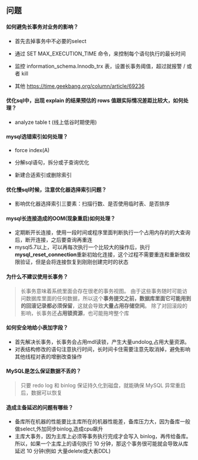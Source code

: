 ## 问题

#### 如何避免长事务对业务的影响？

- 首先去掉事务中不必要的select

- 通过 SET MAX_EXECUTION_TIME 命令，来控制每个语句执行的最长时间

- 监控 information_schema.Innodb_trx 表，设置长事务阈值，超过就报警 / 或者 kill

- 其他 https://time.geekbang.org/column/article/69236

#### 优化sql中，出现 explain 的结果预估的 rows 值跟实际情况差距比较大，如何处理？

- analyze table t (线上低谷时期使用)

#### mysql选错索引如何处理？

- force index(A)

- 分解sql语句，拆分或子查询优化

- 新建合适索引或删除索引

#### 优化慢sql时候，注意优化器选择索引问题？

- 影响优化器选择索引三要素：扫描行数、是否使用临时表、是否排序

#### mysql长连接造成的OOM(现象重启)如何处理？

- 定期断开长连接，使用一段时间或程序里面判断执行一个占用内存的的大查询后，断开连接，之后要查询再重连
- mysql5.7以上，可以再每次执行一个比较大的操作后，执行**mysql_reset_connection**重新初始化连接，这个过程不需要重连和重新做权限验证，但是会将连接恢复到刚刚创建完时的状态

#### 为什么不建议使用长事务？

>  长事务意味着系统里面会存在很老的事务视图。 由于这些事务随时可能访问数据库里面的任何数据，所以这个**事务提交之前，数据库里面它可能用到的回滚记录都必须保留**，这就会导致**大量占用存储空间**。 除了对回滚段的影响，长事务还**占用锁资源**，也可能拖垮整个库

#### 如何安全地给小表加字段？

- 首先解决长事务，长事务会占用mdl读锁，产生大量undolog,占用大量资源。
- 对表结构修改的语句注意执行时间，长时间卡住需要注意先取消掉，避免影响其他线程对表的增删改查操作

#### MySQL是怎么保证数据不丢的？

> 只要 redo log 和 binlog 保证持久化到磁盘，就能确保 MySQL 异常重启后，数据可以恢复

#### 造成主备延迟的问题有哪些？

- 备库所在机器的性能要比主库所在的机器性能差，备库压力大，因为备库一般做select,外加同步binlog,造成cpu飙升
- 主库大事务，因为主库上必须等事务执行完成才会写入 binlog，再传给备库。所以，如果一个主库上的语句执行 10 分钟，那这个事务很可能就会导致从库延迟 10 分钟(例如 大量delete或大表DDL)